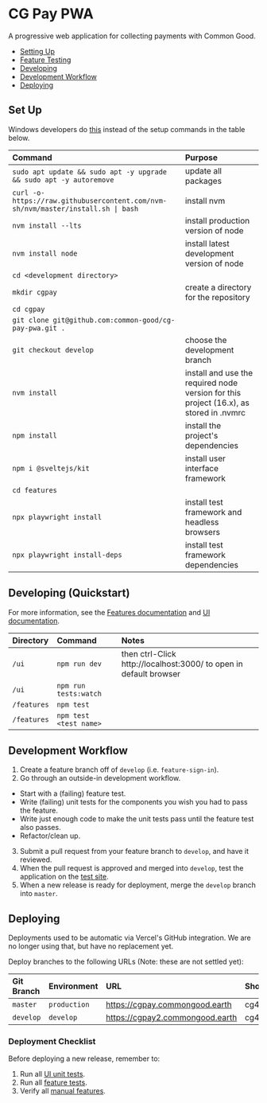 # CG Pay PWA

A progressive web application for collecting payments with Common Good. 

- [Setting Up](#setting-up)
- [Feature Testing](#feature-testing)
- [Developing](#development)
- [Development Workflow](#development-workflow)
- [Deploying](#deploying)

## Set Up

Windows developers do [this](https://docs.google.com/document/d/1d1pGjS5Z9sP_BgYYOFaVamekzxdeOWgg9lOAemVVQKU/edit) instead of the setup commands in the table below.

| Command | Purpose |
| :-- | :-- |
| `sudo apt update && sudo apt -y upgrade && sudo apt -y autoremove` | update all packages |
| `curl -o- https://raw.githubusercontent.com/nvm-sh/nvm/master/install.sh `<code>&#124;</code>` bash` | install nvm |
| `nvm install --lts` | install production version of node |
| `nvm install node` | install latest development version of node |
| `cd <development directory>` | |
| `mkdir cgpay` | create a directory for the repository |
| `cd cgpay` | |
| `git clone git@github.com:common-good/cg-pay-pwa.git .` | |
| `git checkout develop` | choose the development branch |
| `nvm install` | install and use the required node version for this project (16.x), as stored in .nvmrc |
| `npm install` | install the project's dependencies |
| `npm i @sveltejs/kit` | install user interface framework |
| `cd features` | |
| `npx playwright install` | install test framework and headless browsers |
| `npx playwright install-deps` | install test framework dependencies |

## Developing (Quickstart)

For more information, see the [Features documentation](/features) and [UI documentation](/ui).

| Directory | Command | Notes |
| :-- | :-- | :-- |
| `/ui` | `npm run dev` | then ctrl-Click http://localhost:3000/ to open in default browser |
| `/ui` | `npm run tests:watch` | |
| `/features` | `npm test` | |
| `/features` | `npm test <test name>` | |

## Development Workflow

1. Create a feature branch off of `develop` (i.e. `feature-sign-in`).
2. Go through an outside-in development workflow.

- Start with a (failing) feature test.
- Write (failing) unit tests for the components you wish you had to pass the feature.
- Write just enough code to make the unit tests pass until the feature test also passes.
- Refactor/clean up.

3. Submit a pull request from your feature branch to `develop`, and have it reviewed.
4. When the pull request is approved and merged into `develop`, test the application on the [test site](#deploying).
5. When a new release is ready for deployment, merge the `develop` branch into `master`.

## Deploying

Deployments used to be automatic via Vercel's GitHub integration. We are no longer using that, but have no replacement yet.

Deploy branches to the following URLs (Note: these are not settled yet):

| Git Branch | Environment | URL | Shortcut |
| :-- | :-- | :-- | :-- |
| `master` | `production` | https://cgpay.commongood.earth | cg4.us/app |
| `develop` | `develop` | https://cgpay2.commongood.earth | cg4.us/app2 |

### Deployment Checklist

Before deploying a new release, remember to:

1. Run all [UI unit tests](/ui).
2. Run all [feature tests](/features).
3. Verify all [manual features](/features).
